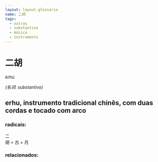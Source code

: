 ```yaml
--- 
layout: layout-glossario
name: 二胡 
tags: 
  - outras
  - substantivo
  - música
  - instrumento
--- 
```

# 二胡 
èrhú  
 
*(名词: substantivo)*
## erhu, instrumento tradicional chinês, com duas cordas e tocado com arco 
### radicais: 
二  
胡 = 古 + 月  
### relacionados: 
